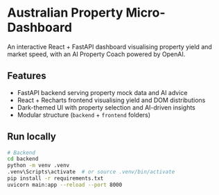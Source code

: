# Australian Property Micro-Dashboard 

An interactive React + FastAPI dashboard visualising property yield and market speed,
with an AI Property Coach powered by OpenAI.

## Features
- FastAPI backend serving property mock data and AI advice
- React + Recharts frontend visualising yield and DOM distributions
- Dark-themed UI with property selection and AI-driven insights
- Modular structure (`backend` + `frontend` folders)

## Run locally
```bash
# Backend
cd backend
python -m venv .venv
.venv\Scripts\activate  # or source .venv/bin/activate
pip install -r requirements.txt
uvicorn main:app --reload --port 8000
